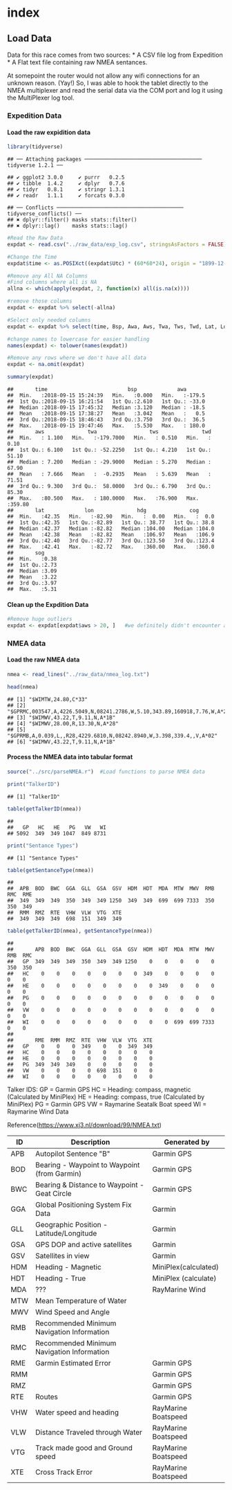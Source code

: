 index
================

Load Data
---------

Data for this race comes from two sources: \* A CSV file log from Expedition \* A Flat text file containing raw NMEA sentances.

At somepoint the router would not allow any wifi connections for an unknown reason. (Yay!) So, I was able to hook the tablet directly to the NMEA multiplexer and read the serial data via the COM port and log it using the MultiPlexer log tool.

### Expedition Data

#### Load the raw expidition data

``` r
library(tidyverse)
```

    ## ── Attaching packages ────────────────────────────────────── tidyverse 1.2.1 ──

    ## ✔ ggplot2 3.0.0     ✔ purrr   0.2.5
    ## ✔ tibble  1.4.2     ✔ dplyr   0.7.6
    ## ✔ tidyr   0.8.1     ✔ stringr 1.3.1
    ## ✔ readr   1.1.1     ✔ forcats 0.3.0

    ## ── Conflicts ───────────────────────────────────────── tidyverse_conflicts() ──
    ## ✖ dplyr::filter() masks stats::filter()
    ## ✖ dplyr::lag()    masks stats::lag()

``` r
#Read the Raw Data
expdat <- read.csv("../raw_data/exp_log.csv", stringsAsFactors = FALSE)

#Change the Time
expdat$time <- as.POSIXct((expdat$Utc) * (60*60*24), origin = "1899-12-30", tz = "America/Detroit")

#Remove any All NA Columns
#Find columns where all is NA
allna <- which(apply(expdat, 2, function(x) all(is.na(x))))   

#remove those columns
expdat <- expdat %>% select(-allna)

#Select only needed columns
expdat <- expdat %>% select(time, Bsp, Awa, Aws, Twa, Tws, Twd, Lat, Lon, Hdg, Cog, Sog)

#change names to lowercase for easier handling
names(expdat) <- tolower(names(expdat))

#Remove any rows where we don't have all data
expdat <- na.omit(expdat)

summary(expdat)
```

    ##       time                          bsp             awa        
    ##  Min.   :2018-09-15 15:24:39   Min.   :0.000   Min.   :-179.5  
    ##  1st Qu.:2018-09-15 16:21:54   1st Qu.:2.610   1st Qu.: -33.0  
    ##  Median :2018-09-15 17:45:32   Median :3.120   Median : -18.5  
    ##  Mean   :2018-09-15 17:38:27   Mean   :3.042   Mean   :   0.5  
    ##  3rd Qu.:2018-09-15 18:46:43   3rd Qu.:3.750   3rd Qu.:  36.5  
    ##  Max.   :2018-09-15 19:47:46   Max.   :5.530   Max.   : 180.0  
    ##       aws              twa                 tws              twd        
    ##  Min.   : 1.100   Min.   :-179.7000   Min.   : 0.510   Min.   :  0.10  
    ##  1st Qu.: 6.100   1st Qu.: -52.2250   1st Qu.: 4.210   1st Qu.: 51.10  
    ##  Median : 7.200   Median : -29.9000   Median : 5.270   Median : 67.90  
    ##  Mean   : 7.666   Mean   :  -0.2935   Mean   : 5.639   Mean   : 71.51  
    ##  3rd Qu.: 9.300   3rd Qu.:  58.0000   3rd Qu.: 6.790   3rd Qu.: 85.30  
    ##  Max.   :80.500   Max.   : 180.0000   Max.   :76.900   Max.   :359.80  
    ##       lat             lon              hdg              cog       
    ##  Min.   :42.35   Min.   :-82.90   Min.   :  0.00   Min.   :  0.0  
    ##  1st Qu.:42.35   1st Qu.:-82.89   1st Qu.: 38.77   1st Qu.: 38.8  
    ##  Median :42.37   Median :-82.82   Median :104.00   Median :104.0  
    ##  Mean   :42.38   Mean   :-82.82   Mean   :106.97   Mean   :106.9  
    ##  3rd Qu.:42.40   3rd Qu.:-82.77   3rd Qu.:123.50   3rd Qu.:123.4  
    ##  Max.   :42.41   Max.   :-82.72   Max.   :360.00   Max.   :360.0  
    ##       sog      
    ##  Min.   :0.38  
    ##  1st Qu.:2.73  
    ##  Median :3.09  
    ##  Mean   :3.22  
    ##  3rd Qu.:3.97  
    ##  Max.   :5.31

#### Clean up the Expdition Data

``` r
#Remove huge outliers
expdat <- expdat[expdat$aws > 20, ]   #we definitely didn't encounter anything over 20 kts
```

### NMEA data

#### Load the raw NMEA data

``` r
nmea <- read_lines("../raw_data/nmea_log.txt")

head(nmea)
```

    ## [1] "$WIMTW,24.80,C*33"                                                      
    ## [2] "$GPRMC,003547,A,4226.5049,N,08241.2786,W,5.10,343.89,160918,7.76,W,A*20"
    ## [3] "$WIMWV,43.22,T,9.11,N,A*1B"                                             
    ## [4] "$WIMWV,28.00,R,13.30,N,A*28"                                            
    ## [5] "$GPRMB,A,0.039,L,,R28,4229.6810,N,08242.8940,W,3.398,339.4,,V,A*02"     
    ## [6] "$WIMWV,43.22,T,9.11,N,A*1B"

#### Process the NMEA data into tabular format

``` r
source("../src/parseNMEA.r")  #Load functions to parse NMEA data

print("TalkerID")
```

    ## [1] "TalkerID"

``` r
table(getTalkerID(nmea))
```

    ## 
    ##   GP   HC   HE   PG   VW   WI 
    ## 5092  349  349 1047  849 8731

``` r
print("Sentance Types")
```

    ## [1] "Sentance Types"

``` r
table(getSentanceType(nmea))
```

    ## 
    ##  APB  BOD  BWC  GGA  GLL  GSA  GSV  HDM  HDT  MDA  MTW  MWV  RMB  RMC  RME 
    ##  349  349  349  350  349  349 1250  349  349  699  699 7333  350  350  349 
    ##  RMM  RMZ  RTE  VHW  VLW  VTG  XTE 
    ##  349  349  349  698  151  349  349

``` r
table(getTalkerID(nmea), getSentanceType(nmea))
```

    ##     
    ##       APB  BOD  BWC  GGA  GLL  GSA  GSV  HDM  HDT  MDA  MTW  MWV  RMB  RMC
    ##   GP  349  349  349  350  349  349 1250    0    0    0    0    0  350  350
    ##   HC    0    0    0    0    0    0    0  349    0    0    0    0    0    0
    ##   HE    0    0    0    0    0    0    0    0  349    0    0    0    0    0
    ##   PG    0    0    0    0    0    0    0    0    0    0    0    0    0    0
    ##   VW    0    0    0    0    0    0    0    0    0    0    0    0    0    0
    ##   WI    0    0    0    0    0    0    0    0    0  699  699 7333    0    0
    ##     
    ##       RME  RMM  RMZ  RTE  VHW  VLW  VTG  XTE
    ##   GP    0    0    0  349    0    0  349  349
    ##   HC    0    0    0    0    0    0    0    0
    ##   HE    0    0    0    0    0    0    0    0
    ##   PG  349  349  349    0    0    0    0    0
    ##   VW    0    0    0    0  698  151    0    0
    ##   WI    0    0    0    0    0    0    0    0

Talker IDS: GP = Garmin GPS HC = Heading: compass, magnetic (Calculated by MiniPlex) HE = Heading: compass, true (Calculated by MiniPlex) PG = Garmin GPS VW = Raymarine Seatalk Boat speed WI = Raymarine Wind Data

Reference(<https://www.xj3.nl/download/99/NMEA.txt>) <br />

| ID  | Description                                  | Generated by         |
|-----|----------------------------------------------|----------------------|
| APB | Autopilot Sentence "B"                       | Garmin GPS           |
| BOD | Bearing - Waypoint to Waypoint (from Garmin) | Garmin GPS           |
| BWC | Bearing & Distance to Waypoint - Geat Circle | Garmin GPS           |
| GGA | Global Positioning System Fix Data           | Garmin               |
| GLL | Geographic Position - Latitude/Longitude     | Garmin               |
| GSA | GPS DOP and active satellites                | Garmin               |
| GSV | Satellites in view                           | Garmin               |
| HDM | Heading - Magnetic                           | MiniPlex(calculated) |
| HDT | Heading - True                               | MiniPlex (calculate) |
| MDA | ???                                          | RayMarine Wind       |
| MTW | Mean Temperature of Water                    |                      |
| MWV | Wind Speed and Angle                         |                      |
| RMB | Recommended Minimum Navigation Information   |                      |
| RMC | Recommended Minimum Navigation Information   |                      |
| RME | Garmin Estimated Error                       | Garmin GPS           |
| RMM |                                              | Garmin GPS           |
| RMZ |                                              | Garmin GPS           |
| RTE | Routes                                       | Garmin GPS           |
| VHW | Water speed and heading                      | RayMarine Boatspeed  |
| VLW | Distance Traveled through Water              | RayMarine Boatspeed  |
| VTG | Track made good and Ground speed             | RayMarine Boatspeed  |
| XTE | Cross Track Error                            | RayMarine Boatspeed  |
